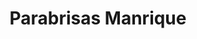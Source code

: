---
title: "Parabrisas Manrique"
url: /puntarenas/parabrisas-manrique/
shop: reparación de automóviles
---